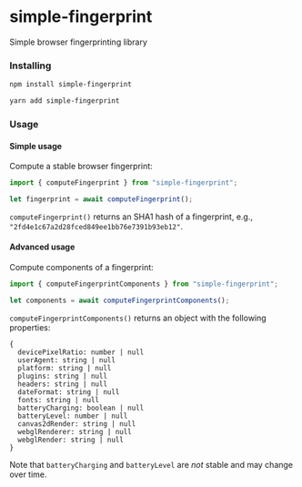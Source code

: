 # simple-fingerprint

Simple browser fingerprinting library

### Installing

```bash
npm install simple-fingerprint
```

```bash
yarn add simple-fingerprint
```

### Usage

#### Simple usage

Compute a stable browser fingerprint:

```javascript
import { computeFingerprint } from "simple-fingerprint";

let fingerprint = await computeFingerprint();
```

`computeFingerprint()` returns an SHA1 hash of a fingerprint, e.g., `"2fd4e1c67a2d28fced849ee1bb76e7391b93eb12"`.

#### Advanced usage

Compute components of a fingerprint:

```javascript
import { computeFingerprintComponents } from "simple-fingerprint";

let components = await computeFingerprintComponents();
```

`computeFingerprintComponents()` returns an object with the following properties:

```
{
  devicePixelRatio: number | null
  userAgent: string | null
  platform: string | null
  plugins: string | null
  headers: string | null
  dateFormat: string | null
  fonts: string | null
  batteryCharging: boolean | null
  batteryLevel: number | null
  canvas2dRender: string | null
  webglRenderer: string | null
  webglRender: string | null
}
```

Note that `batteryCharging` and `batteryLevel` are _not_ stable and may change over time.
